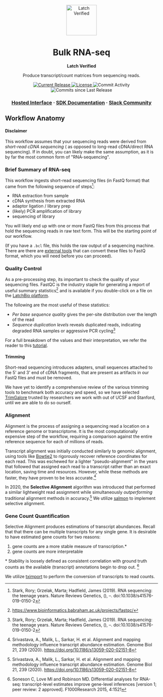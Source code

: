 <html>
<p align="center">
  <img src="https://user-images.githubusercontent.com/31255434/182674961-b5b9ce91-ef56-48e7-80d1-cca029d25f78.jpg" alt="Latch Verified" width="100">
</p>

<h1 align="center">
  Bulk RNA-seq
</h1>

<p align="center">
<strong>
Latch Verified
</strong>
</p>

<p align="center">
  Produce transcript/count matrices from sequencing reads.
</p>

<p align="center">
  <a href="https://github.com/latch-verified/bulk-rnaseq/releases/latest">
    <img src="https://img.shields.io/github/release/latch-verified/bulk-rnaseq.svg" alt="Current Release" />
  </a>
  <a href="https://opensource.org/licenses/MIT">
    <img src="https://img.shields.io/badge/LICENSE-MIT-brightgreen.svg" alt="License" />
  </a>
  <img src="https://img.shields.io/github/commit-activity/w/latch-verified/bulk-rnaseq.svg?style=plastic" alt="Commit Activity" />
  <img src="https://img.shields.io/github/commits-since/latch-verified/bulk-rnaseq/latest.svg?style=plastic" alt="Commits since Last Release" />
</p>

<h3 align="center">
  <a href="https://console.latch.bio/explore/66156/info">Hosted Interface</a>
  <span> · </span>
  <a href="https://docs.latch.bio">SDK Documentation</a>
  <span> · </span>
  <a href="https://join.slack.com/t/latchbiosdk/shared_invite/zt-193ibmedi-WB6mBu2GJ2WejUHhxMOuwg">Slack Community</a>
</h3>

</html>


## Workflow Anatomy

#### Disclaimer

This workflow assumes that your sequencing reads were derived from *short-read
cDNA sequencing* ( as opposed to long-read cDNA/direct RNA sequencing). If in
doubt, you can likely make the same assumption, as it is by far the most common
form of "RNA-sequencing".

### Brief Summary of RNA-seq

This workflow ingests short-read sequencing files (in FastQ format) that came
from the following sequence of steps[^1]:

  - RNA extraction from sample
  - cDNA synthesis from extracted RNA
  - adaptor ligation / library prep
  - (likely) PCR amplification of library
  - sequencing of library

You will likely end up with one or more FastQ files from this process that hold
the sequencing reads in raw text form. This will be the starting point of our
workflow.

(If you have a `.bcl` file, this holds the raw output of a sequencing machine.
There are there are [external
tools](https://support.illumina.com/sequencing/sequencing_software/bcl2fastq-conversion-software.html)
that can convert these files to FastQ format, which you will need before you can
proceed).

### Quality Control

As a pre-processing step, its important to check the quality of your sequencing
files. FastQC is the industry staple for generating a report of useful summary
statistics[^2] and is available if you double-click on a file on the [LatchBio
platform](https://console.latch.bio).

The following are the most useful of these statistics:

  - *Per base sequence quality* gives the per-site distribution over the length
of the read
  - *Sequence duplication levels* reveals duplicated reads, indicating degraded
RNA samples or aggressive PCR cycling[^1]

For a full breakdown of the values and their interpretation, we refer the
reader to this
[tutorial](https://hbctraining.github.io/Intro-to-rnaseq-hpc-salmon/lessons/qc_fastqc_assessment.html).

#### Trimming

Short-read sequencing introduces adapters, small sequences attached to the 5'
and 3' end of cDNA fragments, that are present as artifacts in our FastQ files
and must be removed.

We have yet to identify a comprehensive review of the various trimming tools to
benchmark both accuracy and speed, so
we have selected [TrimGalore](https://github.com/FelixKrueger/TrimGalore)
trusted by researchers we work with out of UCSF and Stanford, until we are able
to do so ourself.

### Alignment

Alignment is the process of assigning a sequencing read a location on a
reference genome or transcriptome. It is the most computationally expensive step
of the workflow, requiring a comparison against the entire reference sequence
for each of millions of reads.

Transcript alignment was initially conducted similarly to genomic alignment,
using tools like
[Bowtie2](http://bowtie-bio.sourceforge.net/bowtie2/index.shtml) to rigorously
recover reference coordinates for each read. This was eschewed for a lighter
"pseudo-alignment" in the years that followed that assigned each read to a
transcript rather than an exact location, saving time and resources. However,
while these methods are faster, they have proven to be less accurate.[^3]

In 2020, the **Selective Alignment** algorithm was introduced that performed a
similar lightweight read assignment while simultaneously *outperforming*
traditional alignment methods in accuracy.[^3] We utilize
[salmon](https://github.com/COMBINE-lab/salmon) to implement selective
alignment.

### Gene Count Quantification

Selective Alignment produces estimations of transcript abundances. Recall that
that there can be multiple transcripts for any single gene. It is desirable to
have estimated gene counts for two reasons:

  1. gene counts are a more stable measure of transcription.\*
  2. gene counts are more interpretable 

\* Stability is loosely defined as consistent correlation with ground truth
counts as the available (transcript) annotations begin to drop out. [^4]

We utilize [tximport](ps://bioconductor.org/packages/release/bioc/html/tximport.html) to
perform the conversion of transcripts to read counts.

[^1]: Stark, Rory; Grzelak, Marta; Hadfield, James (2019). RNA sequencing: the teenage years. Nature Reviews Genetics, (), –. doi:10.1038/s41576-019-0150-2 
[^2]: https://www.bioinformatics.babraham.ac.uk/projects/fastqc/
[^3]: Srivastava, A., Malik, L., Sarkar, H. et al. Alignment and mapping methodology influence transcript abundance estimation. Genome Biol 21, 239 (2020). https://doi.org/10.1186/s13059-020-02151-8
[^4]: Soneson C, Love MI and Robinson MD. Differential analyses for RNA-seq: transcript-level estimates improve gene-level inferences [version 1; peer review: 2 approved]. F1000Research 2015, 4:1521
